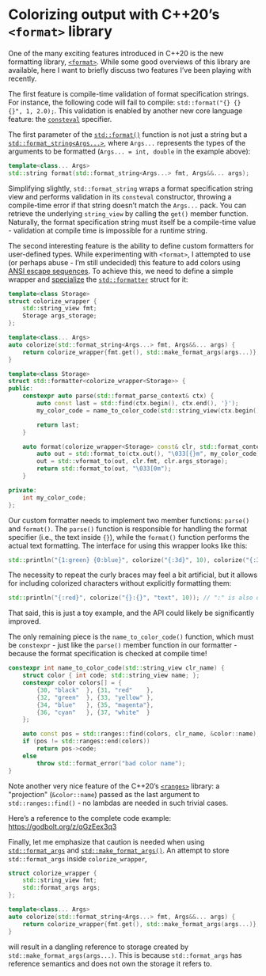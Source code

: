 Colorizing output with C++20’s `<format>` library
=================================================

One of the many exciting features introduced in C++20 is the new formatting library, [`<format>`](https://en.cppreference.com/w/cpp/header/format). While some good overviews of this library are available, here I want to briefly discuss two features I’ve been playing with recently.

The first feature is compile-time validation of format specification strings. For instance, the following code will fail to compile: `std::format("{} {} {}", 1, 2.0);`. This validation is enabled by another new core language feature: the [`consteval`](https://en.cppreference.com/w/cpp/language/consteval) specifier.

The first parameter of the [`std::format()`](https://en.cppreference.com/w/cpp/utility/format/format) function is not just a string but a [`std::format_string<Args...>`](https://en.cppreference.com/w/cpp/utility/format/basic_format_string), where `Args...` represents the types of the arguments to be formatted (`Args... = int, double` in the example above):
```cpp
template<class... Args>
std::string format(std::format_string<Args...> fmt, Args&&... args);
```

Simplifying slightly, `std::format_string` wraps a format specification string view and performs validation in its `consteval` constructor, throwing a compile-time error if that string doesn’t match the `Args...` pack. You can retrieve the underlying `string_view` by calling the `get()` member function. Naturally, the format specification string must itself be a compile-time value - validation at compile time is impossible for a runtime string.

The second interesting feature is the ability to define custom formatters for user-defined types. While experimenting with `<format>`, I attempted to use (or perhaps abuse - I’m still undecided) this feature to add colors using [ANSI escape sequences](https://en.wikipedia.org/wiki/ANSI_escape_code#Colors). To achieve this, we need to define a simple wrapper and [specialize](https://quuxplusone.github.io/blog/2021/10/27/dont-reopen-namespace-std/) the [`std::formatter`](https://en.cppreference.com/w/cpp/utility/format/formatter) struct for it:

```cpp
template<class Storage>
struct colorize_wrapper {
    std::string_view fmt;
    Storage args_storage;
};

template<class... Args>
auto colorize(std::format_string<Args...> fmt, Args&&... args) {
    return colorize_wrapper{fmt.get(), std::make_format_args(args...)};
}

template<class Storage>
struct std::formatter<colorize_wrapper<Storage>> {
public:
    constexpr auto parse(std::format_parse_context& ctx) {
        auto const last = std::find(ctx.begin(), ctx.end(), '}');
        my_color_code = name_to_color_code(std::string_view(ctx.begin(), last));

        return last;
    }

    auto format(colorize_wrapper<Storage> const& clr, std::format_context& ctx) const {
        auto out = std::format_to(ctx.out(), "\033[{}m", my_color_code);
        out = std::vformat_to(out, clr.fmt, clr.args_storage);
        return std::format_to(out, "\033[0m");
    }

private:
    int my_color_code;
};
```

Our custom formatter needs to implement two member functions: `parse()` and `format()`. The `parse()` function is responsible for handling the format specifier (i.e., the text inside `{}`), while the `format()` function performs the actual text formatting. The interface for using this wrapper looks like this:

```cpp
std::println("{1:green} {0:blue}", colorize("{:3d}", 10), colorize("{:3d}", 20));
```

The necessity to repeat the curly braces may feel a bit artificial, but it allows for including colorized characters without explicitly formatting them:

```cpp
std::println("{:red}", colorize("{}:{}", "text", 10)); // ":" is also displayed in red
```

That said, this is just a toy example, and the API could likely be significantly improved.

The only remaining piece is the `name_to_color_code()` function, which must be `constexpr` - just like the `parse()` member function in our formatter - because the format specification is checked at compile time!

```cpp
constexpr int name_to_color_code(std::string_view clr_name) {
    struct color { int code; std::string_view name; };
    constexpr color colors[] = {
        {30, "black"  }, {31, "red"    },
        {32, "green"  }, {33, "yellow" },
        {34, "blue"   }, {35, "magenta"},
        {36, "cyan"   }, {37, "white"  }
    };

    auto const pos = std::ranges::find(colors, clr_name, &color::name);
    if (pos != std::ranges::end(colors))
        return pos->code;
    else
        throw std::format_error("bad color name");
}
```

Note another very nice feature of the C++20’s [`<ranges>`](https://en.cppreference.com/w/cpp/ranges) library: a "projection" (`&color::name`) passed as the last argument to `std::ranges::find()` - no lambdas are needed in such trivial cases.

Here’s a reference to the complete code example: https://godbolt.org/z/qGzEex3q3

Finally, let me emphasize that caution is needed when using [`std::format_args`](https://en.cppreference.com/w/cpp/utility/format/basic_format_args) and [`std::make_format_args()`](https://en.cppreference.com/w/cpp/utility/format/make_format_args). An attempt to store `std::format_args` inside `colorize_wrapper`,

```cpp
struct colorize_wrapper {
    std::string_view fmt;
    std::format_args args;
};

template<class... Args>
auto colorize(std::format_string<Args...> fmt, Args&&... args) {
    return colorize_wrapper{fmt.get(), std::make_format_args(args...)};
}
```

will result in a dangling reference to storage created by `std::make_format_args(args...)`. This is because `std::format_args` has reference semantics and does not own the storage it refers to.
